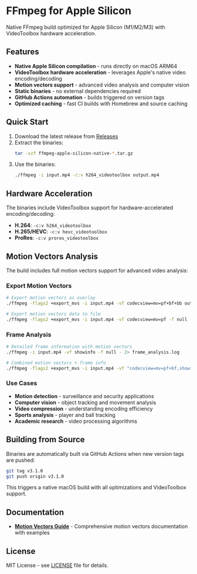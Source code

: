 # FFmpeg for Apple Silicon

Native FFmpeg build optimized for Apple Silicon (M1/M2/M3) with VideoToolbox hardware acceleration.

## Features

- **Native Apple Silicon compilation** - runs directly on macOS ARM64
- **VideoToolbox hardware acceleration** - leverages Apple's native video encoding/decoding
- **Motion vectors support** - advanced video analysis and computer vision
- **Static binaries** - no external dependencies required
- **GitHub Actions automation** - builds triggered on version tags
- **Optimized caching** - fast CI builds with Homebrew and source caching

## Quick Start

1. Download the latest release from [Releases](../../releases)
2. Extract the binaries:
   ```bash
   tar -xzf ffmpeg-apple-silicon-native-*.tar.gz
   ```
3. Use the binaries:
   ```bash
   ./ffmpeg -i input.mp4 -c:v h264_videotoolbox output.mp4
   ```

## Hardware Acceleration

The binaries include VideoToolbox support for hardware-accelerated encoding/decoding:

- **H.264**: `-c:v h264_videotoolbox`
- **H.265/HEVC**: `-c:v hevc_videotoolbox` 
- **ProRes**: `-c:v prores_videotoolbox`

## Motion Vectors Analysis

The build includes full motion vectors support for advanced video analysis:

### Export Motion Vectors
```bash
# Export motion vectors as overlay
./ffmpeg -flags2 +export_mvs -i input.mp4 -vf codecview=mv=pf+bf+bb output_with_vectors.mp4

# Export motion vectors data to file
./ffmpeg -flags2 +export_mvs -i input.mp4 -vf codecview=mv=pf -f null - 2> motion_data.txt
```

### Frame Analysis
```bash
# Detailed frame information with motion vectors
./ffmpeg -i input.mp4 -vf showinfo -f null - 2> frame_analysis.log

# Combined motion vectors + frame info
./ffmpeg -flags2 +export_mvs -i input.mp4 -vf "codecview=mv=pf+bf,showinfo" -f null -
```

### Use Cases
- **Motion detection** - surveillance and security applications
- **Computer vision** - object tracking and movement analysis  
- **Video compression** - understanding encoding efficiency
- **Sports analysis** - player and ball tracking
- **Academic research** - video processing algorithms

## Building from Source

Binaries are automatically built via GitHub Actions when new version tags are pushed:

```bash
git tag v3.1.0
git push origin v3.1.0
```

This triggers a native macOS build with all optimizations and VideoToolbox support.

## Documentation

- **[Motion Vectors Guide](MOTION_VECTORS.md)** - Comprehensive motion vectors documentation with examples

## License

MIT License - see [LICENSE](LICENSE) file for details. 